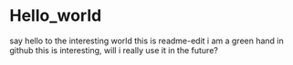 # Hello_world
say hello to the interesting world
this is readme-edit
i am a green hand in github
this is interesting, will i really use it in the future?
